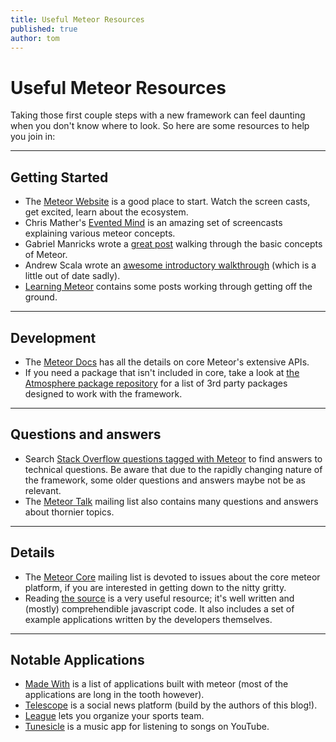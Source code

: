 ```yaml
---
title: Useful Meteor Resources
published: true
author: tom
---
```


# Useful Meteor Resources

Taking those first couple steps with a new framework can feel daunting when you don't know where to look. So here are some resources to help you join in:

---

## Getting Started

- The [Meteor Website](http://meteor.com) is a good place to start. Watch the screen casts, get excited, learn about the ecosystem.
- Chris Mather's [Evented Mind](http://www.eventedmind.com/) is an amazing set of screencasts explaining various meteor concepts.
- Gabriel Manricks wrote a [great post](http://net.tutsplus.com/tutorials/javascript-ajax/whats-this-meteor-thing/) walking through the basic concepts of Meteor.
- Andrew Scala wrote an [awesome introductory walkthrough](http://andrewscala.com/meteor/) (which is a little out of date sadly).
- [Learning Meteor](http://learningmeteor.blogspot.de/) contains some posts working through getting off the ground.

---

## Development

- The [Meteor Docs](http://docs.meteor.com) has all the details on core Meteor's extensive APIs.
- If you need a package that isn't included in core, take a look at [the Atmosphere package repository](http://atmosphere.meteor.com) for a list of 3rd party packages designed to work with the framework.

---

## Questions and answers

- Search [Stack Overflow questions tagged with Meteor](http://stackoverflow.com/questions/tagged/meteor) to find answers to technical questions. Be aware that due to the rapidly changing nature of the framework, some older questions and answers maybe not be as relevant.
- The [Meteor Talk](https://groups.google.com/forum/?hl=en&fromgroups=#!forum/meteor-talk) mailing list also contains many questions and answers about thornier topics.

---

## Details

- The [Meteor Core](https://groups.google.com/forum/?hl=en&fromgroups=#!forum/meteor-core) mailing list is devoted to issues about the core meteor platform, if you are interested in getting down to the nitty gritty.
- Reading [the source](https://github.com/meteor/meteor) is a very useful resource; it's well written and (mostly) comprehendible javascript code. It also includes a set of example applications written by the developers themselves.

---

## Notable Applications

- [Made With](http://madewith.meteor.com/) is a list of applications built with meteor (most of the applications are long in the tooth however).
- [Telescope](http://telesc.pe) is a social news platform (build by the authors of this blog!).
- [League](http://beta.getleague.com) lets you organize your sports team.
- [Tunesicle](http://tunes.meteor.com/) is a music app for listening to songs on YouTube.
